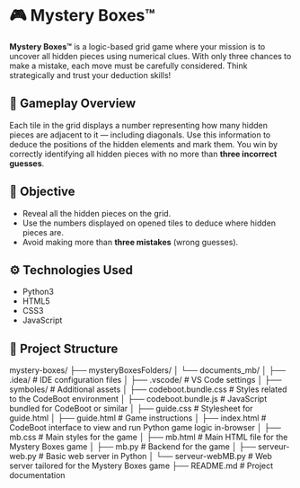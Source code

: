 # 🎮 Mystery Boxes™

**Mystery Boxes™** is a logic-based grid game where your mission is to uncover all hidden pieces using numerical clues. With only three chances to make a mistake, each move must be carefully considered. Think strategically and trust your deduction skills!

## 🧠 Gameplay Overview

Each tile in the grid displays a number representing how many hidden pieces are adjacent to it — including diagonals. Use this information to deduce the positions of the hidden elements and mark them. You win by correctly identifying all hidden pieces with no more than **three incorrect guesses**.

## 🎯 Objective

- Reveal all the hidden pieces on the grid.
- Use the numbers displayed on opened tiles to deduce where hidden pieces are.
- Avoid making more than **three mistakes** (wrong guesses).


## ⚙️ Technologies Used

- Python3
- HTML5  
- CSS3  
- JavaScript


## 📁 Project Structure
mystery-boxes/
├── mysteryBoxesFolders/
│ └── documents_mb/
│ ├── .idea/ # IDE configuration files 
│ ├── .vscode/ # VS Code settings 
│ ├── symboles/ # Additional assets 
│ ├── codeboot.bundle.css # Styles related to the CodeBoot environment
│ ├── codeboot.bundle.js # JavaScript bundled for CodeBoot or similar
│ ├── guide.css # Stylesheet for guide.html
│ ├── guide.html # Game instructions 
│ ├── index.html # CodeBoot interface to view and run Python game logic in-browser
│ ├── mb.css # Main styles for the game
│ ├── mb.html # Main HTML file for the Mystery Boxes game
│ ├── mb.py # Backend for the game
│ ├── serveur-web.py # Basic web server in Python
│ └── serveur-webMB.py # Web server tailored for the Mystery Boxes game
├── README.md # Project documentation

